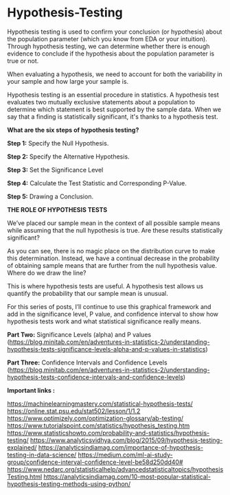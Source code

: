 # Hypothesis-Testing

Hypothesis testing is used to confirm your conclusion (or hypothesis) about the population parameter (which you know from EDA or your intuition). Through hypothesis testing, we can determine whether there is enough evidence to conclude if the hypothesis about the population parameter is true or not.

When evaluating a hypothesis, we need to account for both the variability in your sample and how large your sample is. 


Hypothesis testing is an essential procedure in statistics. A hypothesis test evaluates two mutually exclusive statements about a population to determine which statement is best supported by the sample data. When we say that a finding is statistically significant, it's thanks to a hypothesis test.


**What are the six steps of hypothesis testing?**


**Step 1:** Specify the Null Hypothesis. 

**Step 2:** Specify the Alternative Hypothesis.

**Step 3:** Set the Significance Level 

**Step 4:** Calculate the Test Statistic and Corresponding P-Value.

**Step 5:** Drawing a Conclusion.


**THE ROLE OF HYPOTHESIS TESTS**

We’ve placed our sample mean in the context of all possible sample means while assuming that the null hypothesis is true. Are these results statistically significant?

As you can see, there is no magic place on the distribution curve to make this determination. Instead, we have a continual decrease in the probability of obtaining sample means that are further from the null hypothesis value. Where do we draw the line?

This is where hypothesis tests are useful. A hypothesis test allows us quantify the probability that our sample mean is unusual.

For this series of posts, I’ll continue to use this graphical framework and add in the significance level, P value, and confidence interval to show how hypothesis tests work and what statistical significance really means.


**Part Two:** Significance Levels (alpha) and P values  (https://blog.minitab.com/en/adventures-in-statistics-2/understanding-hypothesis-tests-significance-levels-alpha-and-p-values-in-statistics)

**Part Three:** Confidence Intervals and Confidence Levels  (https://blog.minitab.com/en/adventures-in-statistics-2/understanding-hypothesis-tests-confidence-intervals-and-confidence-levels)


**Important links :**

https://machinelearningmastery.com/statistical-hypothesis-tests/
https://online.stat.psu.edu/stat502/lesson/1/1.2
https://www.optimizely.com/optimization-glossary/ab-testing/
https://www.tutorialspoint.com/statistics/hypothesis_testing.htm
https://www.statisticshowto.com/probability-and-statistics/hypothesis-testing/
https://www.analyticsvidhya.com/blog/2015/09/hypothesis-testing-explained/
https://analyticsindiamag.com/importance-of-hypothesis-testing-in-data-science/
https://medium.com/ml-ai-study-group/confidence-interval-confidence-level-be58d250dd40#
https://www.nedarc.org/statisticalhelp/advancedstatisticaltopics/hypothesisTesting.html
https://analyticsindiamag.com/10-most-popular-statistical-hypothesis-testing-methods-using-python/



